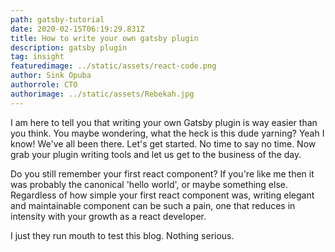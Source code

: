 ```yaml
---
path: gatsby-tutorial
date: 2020-02-15T06:19:29.831Z
title: How to write your own gatsby plugin
description: gatsby plugin
tag: insight
featuredimage: ../static/assets/react-code.png
author: Sink Opuba
authorrole: CTO
authorimage: ../static/assets/Rebekah.jpg
---
```

I am here to tell you that writing your own Gatsby plugin is way easier than you think. You maybe wondering, what the heck is this dude yarning? Yeah I know! We've all been there. Let's get started. No time to say no time. Now grab your plugin writing tools and let us get to the business of the day.

Do you still remember your first react component? If you're like me then it was probably the canonical 'hello world', or maybe something else. Regardless of how simple your first react component was, writing elegant and maintainable component can be such a pain, one that reduces in intensity with your growth as a react developer.

I just they run mouth to test this blog. Nothing serious.
